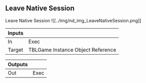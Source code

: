 ## Leave Native Session
Leave Native Session
![[../img/nd_img_LeaveNativeSession.png]]

|Inputs||
|--|--|
| In | Exec |
| Target | TBLGame Instance Object Reference |

|Outputs||
|--|--|
| Out | Exec |
